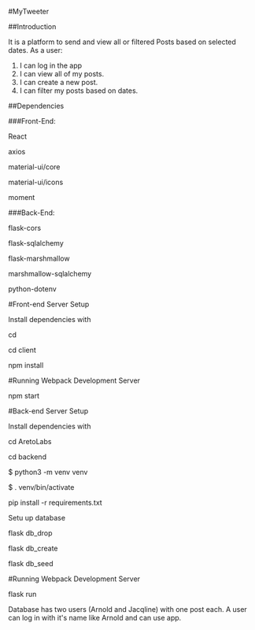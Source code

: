 #MyTweeter

##Introduction

It is a platform to send and view all or filtered Posts based on selected dates.
As a user:

1. I can log in the app
2. I can view all of my posts.
3. I can create a new post.
4. I can filter my posts based on dates.

##Dependencies

###Front-End:

React

axios

material-ui/core

material-ui/icons

moment

###Back-End:

flask-cors

flask-sqlalchemy

flask-marshmallow

marshmallow-sqlalchemy

python-dotenv

#Front-end Server Setup

Install dependencies with

cd <project-directory>

cd client

npm install

#Running Webpack Development Server

npm start

#Back-end Server Setup

Install dependencies with

cd AretoLabs

cd backend

$ python3 -m venv venv

$ . venv/bin/activate

pip install -r requirements.txt

Setu up database

flask db_drop

flask db_create

flask db_seed

#Running Webpack Development Server

flask run

Database has two users (Arnold and Jacqline) with one post each.
A user can log in with it's name like Arnold and can use app.
